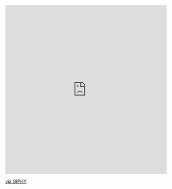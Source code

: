 <div style="width:100%;height:0;padding-bottom:105%;position:relative;"><iframe src="https://giphy.com/embed/3o6Ygfw40tlnPhX87m" width="100%" height="100%" style="position:absolute" frameBorder="0" class="giphy-embed" allowFullScreen></iframe></div><p><a href="https://giphy.com/gifs/wolfram-research-data-visualization-3o6Ygfw40tlnPhX87m">via GIPHY</a></p>
